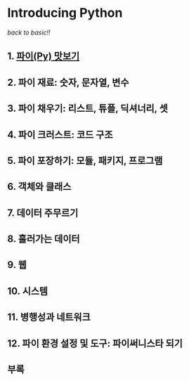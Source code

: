 # Introducing Python
*back to basic!!*

## 1. [파이(Py) 맛보기](https://github.com/kim-ji-youn/Study-with-NLP-books/tree/main/4.%20IntroducingPython/Chapter1)
## 2. 파이 재료: 숫자, 문자열, 변수
## 3. 파이 채우기: 리스트, 튜플, 딕셔너리, 셋
## 4. 파이 크러스트: 코드 구조
## 5. 파이 포장하기: 모듈, 패키지, 프로그램
## 6. 객체와 클래스
## 7. 데이터 주무르기
## 8. 흘러가는 데이터
## 9. 웹
## 10. 시스템
## 11. 병행성과 네트워크
## 12. 파이 환경 설정 및 도구: 파이써니스타 되기
## 부록
